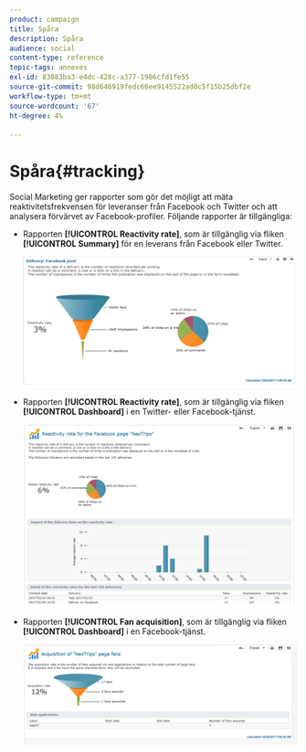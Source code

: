```yaml
---
product: campaign
title: Spåra
description: Spåra
audience: social
content-type: reference
topic-tags: annexes
exl-id: 83883ba3-e4dc-428c-a377-1986cfd1fe55
source-git-commit: 98d646919fedc66ee9145522ad0c5f15b25dbf2e
workflow-type: tm+mt
source-wordcount: '67'
ht-degree: 4%

---
```


# Spåra{#tracking}

Social Marketing ger rapporter som gör det möjligt att mäta reaktivitetsfrekvensen för leveranser från Facebook och Twitter och att analysera förvärvet av Facebook-profiler. Följande rapporter är tillgängliga:

* Rapporten **[!UICONTROL Reactivity rate]**, som är tillgänglig via fliken **[!UICONTROL Summary]** för en leverans från Facebook eller Twitter.

   ![](assets/social_report_3.png)

* Rapporten **[!UICONTROL Reactivity rate]**, som är tillgänglig via fliken **[!UICONTROL Dashboard]** i en Twitter- eller Facebook-tjänst.

   ![](assets/social_report_2.png)

* Rapporten **[!UICONTROL Fan acquisition]**, som är tillgänglig via fliken **[!UICONTROL Dashboard]** i en Facebook-tjänst.

   ![](assets/social_report_1.png)
